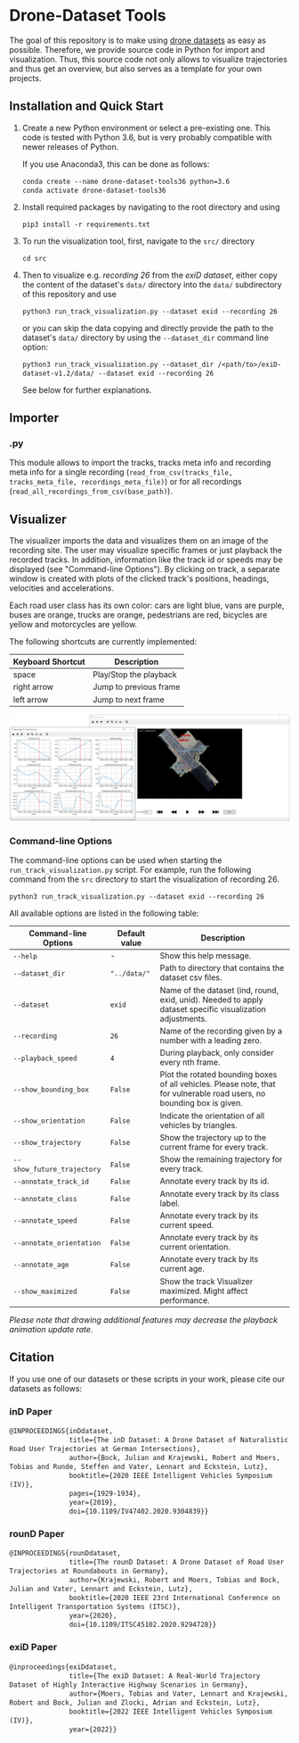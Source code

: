 # Drone-Dataset Tools

The goal of this repository is to make using [drone datasets](https://www.drone-dataset.com/) as easy as possible. 
Therefore, we provide source code in Python for import and visualization. 
Thus, this source code not only allows to visualize trajectories and thus get an overview, but also serves as a template for your own projects.

## Installation and Quick Start

1. Create a new Python environment or select a pre-existing one. 
   This code is tested with Python 3.6, but is very probably compatible with newer releases of Python.

   If you use Anaconda3, this can be done as follows:
   ```shell 
   conda create --name drone-dataset-tools36 python=3.6
   conda activate drone-dataset-tools36
   ```

2. Install required packages by navigating to the root directory and using
    ```shell 
    pip3 install -r requirements.txt
    ```
3. To run the visualization tool, first, navigate to the `src/` directory
   ```shell
   cd src
   ```
4. Then to visualize e.g. *recording 26* from the *exiD dataset*, either copy the content of the dataset's `data/` directory into the `data/` subdirectory of this repository and use
   ```shell
   python3 run_track_visualization.py --dataset exid --recording 26
   ```
   or you can skip the data copying and directly provide the path to the dataset's `data/` directory by using the `--dataset_dir` command line option:
   ```shell
   python3 run_track_visualization.py --dataset_dir /<path/to>/exiD-dataset-v1.2/data/ --dataset exid --recording 26
   ```
   See below for further explanations.

## Importer
### .py
This module allows to import the tracks, tracks meta info and recording meta info for a single recording 
(`read_from_csv(tracks_file, tracks_meta_file, recordings_meta_file)`)
or for all recordings (`read_all_recordings_from_csv(base_path)`).


## Visualizer
The visualizer imports the data and visualizes them on an image of the recording site.
The user may visualize specific frames or just playback the recorded tracks. In addition, information like the track id or speeds may be displayed (see "Command-line Options"). 
By clicking on track, a separate window is created with plots of the clicked track's positions, headings, velocities and accelerations.

Each road user class has its own color: cars are light blue, vans are purple, buses are orange, trucks are orange, pedestrians are red, 
bicycles are yellow and motorcycles are yellow.

The following shortcuts are currently implemented:

| Keyboard Shortcut | Description |
| ---           | --- |
| space         | Play/Stop the playback |
| right arrow   | Jump to previous frame |
| left arrow    | Jump to next frame |

!["Screenshot of track visualization"](doc/screenshot_track_visualization.png "Screenshot of track visualization")

### Command-line Options
The command-line options can be used when starting the `run_track_visualization.py` script. 
For example, run the following command from 
the `src` directory to start the visualization of recording 26.
```shell
python3 run_track_visualization.py --dataset exid --recording 26 
```

All available options are listed in the following table:

| Command-line Options      | Default value   | Description |
| ---                       | ---             | --- |
| `--help`                    | -               | Show this help message. |
| `--dataset_dir`             | `"../data/"`      | Path to directory that contains the dataset csv files. |
| `--dataset`                 | `exid` | Name of the dataset (ind, round, exid, unid). Needed to apply dataset specific visualization adjustments. |
| `--recording`               | `26`            | Name of the recording given by a number with a leading zero. | 
| `--playback_speed`          | `4`               | During playback, only consider every nth frame. | 
| `--show_bounding_box`       | `False`           | Plot the rotated bounding boxes of all vehicles.  Please note, that for vulnerable road users, no bounding box is given. |  
| `--show_orientation`        | `False`           | Indicate the orientation of all vehicles by triangles. | 
| `--show_trajectory`         | `False`           | Show the trajectory up to the current frame for every track. | 
| `--show_future_trajectory`  | `False`           | Show the remaining trajectory for every track. | 
| `--annotate_track_id`       | `False`           | Annotate every track by its id. | 
| `--annotate_class`          | `False`           | Annotate every track by its class label. | 
| `--annotate_speed`          | `False`           | Annotate every track by its current speed. | 
| `--annotate_orientation`    | `False`           | Annotate every track by its current orientation. | 
| `--annotate_age`            | `False`           | Annotate every track by its current age. | 
| `--show_maximized`          | `False`           | Show the track Visualizer maximized. Might affect performance. | 

*Please note that drawing additional features may decrease the playback animation update rate.*

## Citation

If you use one of our datasets or these scripts in your work, please cite our datasets as follows:
### inD Paper
```
@INPROCEEDINGS{inDdataset,
               title={The inD Dataset: A Drone Dataset of Naturalistic Road User Trajectories at German Intersections},
               author={Bock, Julian and Krajewski, Robert and Moers, Tobias and Runde, Steffen and Vater, Lennart and Eckstein, Lutz},
               booktitle={2020 IEEE Intelligent Vehicles Symposium (IV)},
               pages={1929-1934},
               year={2019},
               doi={10.1109/IV47402.2020.9304839}}
```
### rounD Paper
```           
@INPROCEEDINGS{rounDdataset,
               title={The rounD Dataset: A Drone Dataset of Road User Trajectories at Roundabouts in Germany},
               author={Krajewski, Robert and Moers, Tobias and Bock, Julian and Vater, Lennart and Eckstein, Lutz},
               booktitle={2020 IEEE 23rd International Conference on Intelligent Transportation Systems (ITSC)},
               year={2020},
               doi={10.1109/ITSC45102.2020.9294728}}
```

### exiD Paper
```
@inproceedings{exiDdataset,
               title={The exiD Dataset: A Real-World Trajectory Dataset of Highly Interactive Highway Scenarios in Germany},
               author={Moers, Tobias and Vater, Lennart and Krajewski, Robert and Bock, Julian and Zlocki, Adrian and Eckstein, Lutz},
               booktitle={2022 IEEE Intelligent Vehicles Symposium (IV)},
               year={2022}}
```
